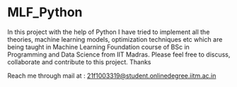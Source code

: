 # MLF_Python
In this project with the help of Python I have tried to implement all the theories, machine learning models, optimization techniques etc which are being taught in Machine Learning Foundation course of BSc in Programming and Data Science from IIT Madras. Please feel free to discuss, collaborate and contribute to this project. Thanks

Reach me through mail at : 21f1003319@student.onlinedegree.iitm.ac.in
